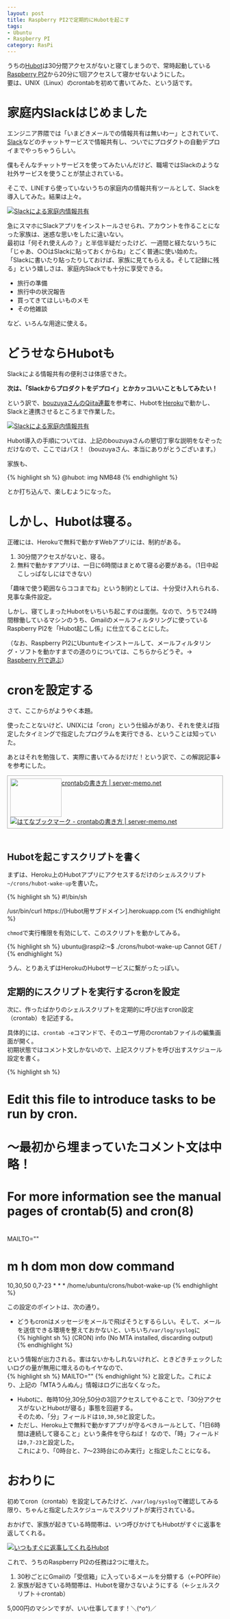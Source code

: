 ```yaml
---
layout: post
title: Raspberry PI2で定期的にHubotを起こす
tags:
- Ubuntu
- Raspberry PI
category: RasPi
---
```


うちの[Hubot](https://hubot.github.com/)は30分間アクセスがないと寝てしまうので、常時起動している[Raspberry PI2](https://www.raspberrypi.org/products/raspberry-pi-2-model-b/)から20分に1回アクセスして寝かせないようにした。<br>
要は、UNIX（Linux）のcrontabを初めて書いてみた、という話です。

# 家庭内Slackはじめました

エンジニア界隈では「いまどきメールでの情報共有は無いわー」とされていて、[Slack](https://slack.com/)などのチャットサービスで情報共有し、ついでにプロダクトの自動デプロイまでやっちゃうらしい。

僕もそんなチャットサービスを使ってみたいんだけど、職場ではSlackのような社外サービスを使うことが禁止されている。

そこで、LINEすら使っていないうちの家庭内の情報共有ツールとして、Slackを導入してみた。結果は上々。

[![Slackによる家庭内情報共有][1]][1]

  [1]: /images/slack_in_my_family.jpg

急にスマホにSlackアプリをインストールさせられ、アカウントを作ることになった家族は、迷惑な思いをしたに違いない。<br>
最初は「何それ使えんの？」と半信半疑だったけど、一週間と経たないうちに「じゃあ、○○はSlackに貼っておくからね」とごく普通に使い始めた。<br>
「Slackに書いたり貼ったりしておけば、家族に見てもらえる。そして記録に残る」という嬉しさは、家庭内Slackでも十分に享受できる。

- 旅行の準備
- 旅行中の状況報告
- 買ってきてほしいものメモ
- その他雑談

など、いろんな用途に使える。

# どうせならHubotも

Slackによる情報共有の便利さは体感できた。

**次は、「Slackからプロダクトをデプロイ」とかカッコいいこともしてみたい！**

という訳で、[bouzuyaさんのQiita連載](http://qiita.com/bouzuya/items/c7d0ad80c357aab6b696)を参考に、Hubotを[Heroku](https://www.heroku.com/)で動かし、Slackと連携させるところまで作業した。

[![Slackによる家庭内情報共有][2]][2]

  [2]: /images/slack_with_hubot.jpg

Hubot導入の手順については、上記のbouzuyaさんの懇切丁寧な説明をなぞっただけなので、ここではパス！（bouzuyaさん、本当にありがとうございます。）

家族も、

{% highlight sh %}
@hubot: img NMB48
{% endhighlight %}

とか打ち込んで、楽しむようになった。

# しかし、Hubotは寝る。

正確には、Herokuで無料で動かすWebアプリには、制約がある。

1. 30分間アクセスがないと、寝る。
2. 無料で動かすアプリは、一日に6時間はまとめて寝る必要がある。（1日中起こしっぱなしにはできない）

「趣味で使う範囲ならココまでね」という制約としては、十分受け入れられる、見事な条件設定。

しかし、寝てしまったHubotをいちいち起こすのは面倒。なので、うちで24時間稼働しているマシンのうち、Gmailのメールフィルタリングに使っているRaspberry PI2を「Hubot起こし係」に仕立てることにした。

（なお、Raspberry PI2にUbuntuをインストールして、メールフィルタリング・ソフトを動かすまでの道のりについては、こちらからどうぞ。→ [Raspberry PIで遊ぶ](/pages/Raspberry_Pi2)）

# cronを設定する

さて、ここからがようやく本題。

使ったことないけど、UNIXには「cron」という仕組みがあり、それを使えば指定したタイミングで指定したプログラムを実行できる、ということは知っていた。

あとはそれを勉強して、実際に書いてみるだけだ！という訳で、この解説記事↓を参考にした。

<div class="sharelink" style="padding: 6px; border: 1px solid #aaaaaa;  margin: 0px 0px 50px;"><a href="http://www.server-memo.net/tips/crontab.html" title="crontabの書き方 | server-memo.net" target="_blank"><img src="http://capture.heartrails.com/120x90/shadow?http://www.server-memo.net/tips/crontab.html" width="120" height="90" style="float: left;"></a><a href="http://www.server-memo.net/tips/crontab.html" title="crontabの書き方 | server-memo.net" target="_blank">crontabの書き方 | server-memo.net</a><a href="http://b.hatena.ne.jp/entry/http://www.server-memo.net/tips/crontab.html"><img src="http://b.hatena.ne.jp/entry/image/http://www.server-memo.net/tips/crontab.html" alt="はてなブックマーク - crontabの書き方 | server-memo.net" title="はてなブックマーク - crontabの書き方 | server-memo.net"></a><br style="clear: both;" /></div>

## Hubotを起こすスクリプトを書く

まずは、Heroku上のHubotアプリにアクセスするだけのシェルスクリプト`~/crons/hubot-wake-up`を書いた。

{% highlight sh %}
#!/bin/sh

/usr/bin/curl https://[Hubot用サブドメイン].herokuapp.com
{% endhighlight %}

`chmod`で実行権限を有効にして、このスクリプトを動かしてみる。

{% highlight sh %}
ubuntu@raspi2:~$ ./crons/hubot-wake-up
Cannot GET /
{% endhighlight %}

うん、とりあえずはHerokuのHubotサービスに繫がったっぽい。

## 定期的にスクリプトを実行するcronを設定

次に、作ったばかりのシェルスクリプトを定期的に呼び出すcron設定（crontab）を記述する。

具体的には、`crontab -e`コマンドで、そのユーザ用のcrontabファイルの編集画面が開く。<br>
初期状態ではコメント文しかないので、上記スクリプトを呼び出すスケジュール設定を書く。

{% highlight sh %}
# Edit this file to introduce tasks to be run by cron.
#
# 〜最初から埋まっていたコメント文は中略！
#
# For more information see the manual pages of crontab(5) and cron(8)
#

MAILTO=""

# m h  dom mon dow   command
10,30,50 0,7-23 * * * /home/ubuntu/crons/hubot-wake-up
{% endhighlight %}

この設定のポイントは、次の通り。

- どうもcronはメッセージをメールで飛ばそうとするらしい。そして、メールを送信できる環境を整えておかないと、いちいち`/var/log/syslog`に  
{% highlight sh %}
(CRON) info (No MTA installed, discarding output)
{% endhighlight %}

という情報が出力される。害はないかもしれないけれど、ときどきチェックしたいログの量が無用に増えるのもイヤなので、  
{% highlight sh %}
MAILTO=""
{% endhighlight %}
と設定した。これにより、上記の「MTAうんぬん」情報はログに出なくなった。
- Hubotに、毎時10分,30分,50分の3回アクセスしてやることで、「30分アクセスがないとHubotが寝る」事態を回避する。  
そのため、「分」フィールドは`10,30,50`と設定した。
- ただし、Heroku上で無料で動かすアプリが守るべきルールとして、「1日6時間は連続して寝ること」という条件を守らねば！
なので、「時」フィールドは`0,7-23`と設定した。  
これにより、「0時台と、7〜23時台にのみ実行」と指定したことになる。

# おわりに

初めてcron（crontab）を設定してみたけど、`/var/log/syslog`で確認してみる限り、ちゃんと指定したスケジュールでスクリプトが実行されている。

おかげで、家族が起きている時間帯は、いつ呼びかけてもHubotがすぐに返事を返してくれる。

[![いつもすぐに返事してくれるHubot][3]][3]

  [3]: /images/hubot-ping-pong.png

これで、うちのRaspberry PI2の任務は2つに増えた。

1. 30秒ごとにGmailの「受信箱」に入っているメールを分類する（←POPFile）
2. 家族が起きている時間帯は、Hubotを寝かさないようにする（←シェルスクリプト＋crontab）

5,000円のマシンですが、いい仕事してます！＼(^o^)／

